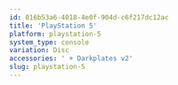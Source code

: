 ```yaml
---
id: 016b53a6-4018-4e0f-904d-c6f217dc12ac
title: 'PlayStation 5'
platform: playstation-5
system_type: console
variation: Disc
accessories: ' + Darkplates v2'
slug: playstation-5
---
```

